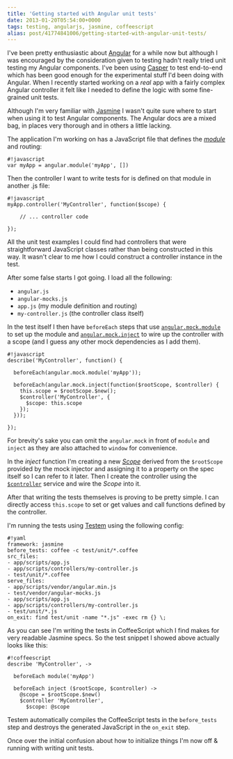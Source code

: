 ```yaml
---
title: 'Getting started with Angular unit tests'
date: 2013-01-20T05:54:00+0000
tags: testing, angularjs, jasmine, coffeescript
alias: post/41774841006/getting-started-with-angular-unit-tests/
---
```


I've been pretty enthusiastic about [Angular](http://angularjs.org/) for a while now but although I was encouraged by the consideration given to testing hadn't really tried unit testing my Angular components. I've been using [Casper](http://casperjs.org/) to test end-to-end which has been good enough for the experimental stuff I'd been doing with Angular. When I recently started working on a _real_ app with a fairly complex Angular controller it felt like I needed to define the logic with some fine-grained unit tests.

<!-- more -->

Although I'm very familiar with [Jasmine](http://pivotal.github.com/jasmine/) I wasn't quite sure where to start when using it to test Angular components. The Angular docs are a mixed bag, in places very thorough and in others a little lacking.

The application I'm working on has a JavaScript file that defines the _[module](http://docs.angularjs.org/api/angular.module)_ and routing:

    #!javascript
    var myApp = angular.module('myApp', [])

Then the controller I want to write tests for is defined on that module in another .js file:

    #!javascript
    myApp.controller('MyController', function($scope) {

        // ... controller code

    });

All the unit test examples I could find had controllers that were straightforward JavaScript classes rather than being constructed in this way. It wasn't clear to me how I could construct a controller instance in the test.

After some false starts I got going. I load all the following:

* `angular.js`
* `angular-mocks.js`
* `app.js` (my module definition and routing)
* `my-controller.js` (the controller class itself)

In the test itself I then have `beforeEach` steps that use [`angular.mock.module`](http://docs.angularjs.org/api/angular.mock.module) to set up the module and [`angular.mock.inject`](http://docs.angularjs.org/api/angular.mock.inject) to wire up the controller with a scope (and I guess any other mock dependencies as I add them).

    #!javascript
    describe('MyController', function() {

      beforeEach(angular.mock.module('myApp'));

      beforeEach(angular.mock.inject(function($rootScope, $controller) {
        this.scope = $rootScope.$new();
        $controller('MyController', {
          $scope: this.scope
        });
      }));

    });

For brevity's sake you can omit the `angular.mock` in front of `module` and `inject` as they are also attached to `window` for convenience.

In the _inject_ function I'm creating a new [_Scope_](http://docs.angularjs.org/api/ng.$rootScope.Scope) derived from the `$rootScope` provided by the mock injector and assigning it to a property on the spec itself so I can refer to it later. Then I create the controller using the [`$controller`](http://docs.angularjs.org/api/ng.$controller) service and wire the _Scope_ into it.

After that writing the tests themselves is proving to be pretty simple. I can directly access `this.scope` to set or get values and call functions defined by the controller.

I'm running the tests using [Testem](https://github.com/airportyh/testem) using the following config:

    #!yaml
    framework: jasmine
    before_tests: coffee -c test/unit/*.coffee
    src_files:
    - app/scripts/app.js
    - app/scripts/controllers/my-controller.js
    - test/unit/*.coffee
    serve_files:
    - app/scripts/vendor/angular.min.js
    - test/vendor/angular-mocks.js
    - app/scripts/app.js
    - app/scripts/controllers/my-controller.js
    - test/unit/*.js
    on_exit: find test/unit -name "*.js" -exec rm {} \;

As you can see I'm writing the tests in CoffeeScript which I find makes for very readable Jasmine specs. So the test snippet I showed above actually looks like this:

    #!coffeescript
    describe 'MyController', ->

      beforeEach module('myApp')

      beforeEach inject ($rootScope, $controller) ->
        @scope = $rootScope.$new()
        $controller 'MyController',
          $scope: @scope

Testem automatically compiles the CoffeeScript tests in the `before_tests` step and destroys the generated JavaScript in the `on_exit` step.

Once over the initial confusion about how to initialize things I'm now off & running with writing unit tests.

